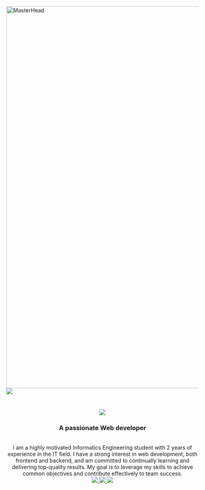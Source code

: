 <img src="https://github.com/user-attachments/assets/5f1e632f-2f2b-40fc-bfeb-a7a4094d1098" alt="MasterHead" width="1000" />
<img align="center" src="https://visitor-badge.laobi.icu/badge?page_id=BinzXD.BinzXD" />


<h1 align="center">
    <img src="https://readme-typing-svg.herokuapp.com/?font=Righteous&size=35&center=true&vCenter=true&width=500&height=70&duration=4000&lines=Hi+There!+👋;+I'm+BinzXD!;" />
</h1>

<h3 align="center">A passionate Web developer</h3>

<br/>

<div align="center">
 I am a highly motivated Informatics Engineering student with 2 years of experience in the IT field. I have a strong interest in web development, both frontend and backend, and am committed to continually learning and delivering top-quality results. My goal is to leverage my skills to achieve common objectives and contribute effectively to team success.
 </div>
 
<div align="center"> 
  <a href="bintangwiratama4@gmail.com">
    <img src="https://img.shields.io/badge/Gmail-333333?style=for-the-badge&logo=gmail&logoColor=red" />
  </a>
  <a href="https://www.linkedin.com/in/bintangwir/" target="_blank">
    <img src="https://img.shields.io/badge/LinkedIn-0077B5?style=for-the-badge&logo=linkedin&logoColor=white" target="_blank" />
  </a>
  <a href="https://stillearning.biz.id/" target="_blank">
     <img src="https://img.shields.io/badge/Portfolio-FF5722?style=for-the-badge&logo=todoist&logoColor=white" target="_blank" /> <!-- sqlite, safari, google-chrome are other good icon options -->
  </a>
</div>





